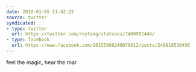 ```yaml
---
date: 2010-01-05 11:42:22
source: twitter
syndicated:
- type: twitter
  url: https://twitter.com/roytang/statuses/7400902446/
- type: facebook
  url: https://www.facebook.com/10155666240078912/posts/249818538496
---
```


feel the magic, hear the roar